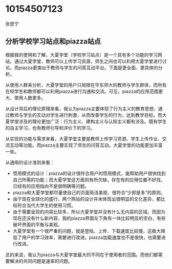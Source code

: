 # 10154507123
张思宁

## 分析学校学习站点和piazza站点

根据我的使用和了解，大夏学堂（学校学习站点）是一个具有多个功能的学习网站。通过大夏学堂，教师可以上传学习资源，师生之间也可以利用大夏学堂进行讨论。而piazza更类似于教师与学生的问答互动平台。下面是更全面、更具体的分析。

从使用人群来分析，大夏学堂的用户只局限在华东师大的教师与学生群体，而所有在校学生和教师都可以利用piazza进行沟通和交流。可见，piazza的应用范围更大，使用人数更多。

从设计背后的理论原理来看，我认为piazza主要体现了行为主义的教育思想，通过教师与学生的互动对学生进行刺激，从而改善学生的行为，达到教学目标。而大夏学堂涉及的理论更加广泛：行为主义、建构主义与认知主义都有涉及。既有学生的自主学习，也有教师引导和评价下的学习。

从实现的功能与需求来看，大夏学堂主要是教师上传学习资源、学生上传作业、交流互动等功能。而piazza主要实现了师生的问答互动。大夏学堂的功能更加丰富一些。

从通用的设计准则来看：
+ 惯用模式的设计：piazza的设计很符合用户的惯用模式，能帮助用户很快找到自己所需的功能；而大夏学堂这方面则有所欠缺，存在有的应用位置不好找，已经有的应用指向不是很明确等问题。
+ piazza和大夏学堂都尽量使自己的页面简洁美观，很符合“少即是多”的原则。
+ 由于现在全球化的盛行，两个网站的设计并未体现出很明显的文化差异，都比较符合当代大学生的使用习惯。
+ 由于需要呈现的内容比较多，所以大夏学堂并没有什么无内容的区域。而因为现在还没有什么新内容，我的piazza界面左下角有一块比较明显的空白，有些破坏界面的平衡与美观。
+ 大夏学堂有一个很严重的问题，就是登陆、上传、下载速度比较慢，这极大降低了用户的学习效率，需要进行改进。piazza加载速度也不是很快，也需要进行改进。


总的来说，我认为piazza与大夏学堂最大的不同在于使用者的范围。而他们都需要解决的共同问题是速率的问题。
